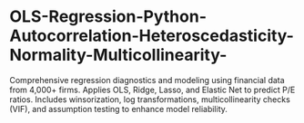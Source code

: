 # OLS-Regression-Python-Autocorrelation-Heteroscedasticity-Normality-Multicollinearity-
Comprehensive regression diagnostics and modeling using financial data from 4,000+ firms. Applies OLS, Ridge, Lasso, and Elastic Net to predict P/E ratios. Includes winsorization, log transformations, multicollinearity checks (VIF), and assumption testing to enhance model reliability.
